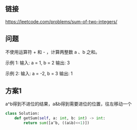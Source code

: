 ## 链接

https://leetcode.com/problems/sum-of-two-integers/

## 问题

不使用运算符 + 和 - ​​​​​​​，计算两整数 ​​​​​​​a 、b ​​​​​​​之和。

示例 1:
输入: a = 1, b = 2
输出: 3

示例 2:
输入: a = -2, b = 3
输出: 1

## 方案1

a^b得到不进位的结果，a&b得到需要进位的位置，往左移动一个

```python
class Solution:
    def getSum(self, a: int, b: int) -> int:
        return sum([a^b, ((a&b)<<1)])
```
